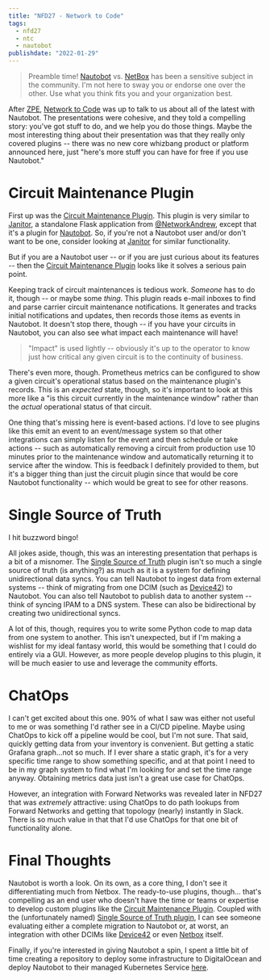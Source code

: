 ```yaml
---
title: "NFD27 - Network to Code"
tags:
  - nfd27
  - ntc
  - nautobot
publishdate: "2022-01-29"
---
```


> Preamble time!  [Nautobot][nautobot] vs. [NetBox][netbox] has been a
> sensitive subject in the community.  I'm not here to sway you or
> endorse one over the other.  Use what you think fits you and your
> organization best.

After [ZPE][zpe-post], [Network to Code][ntc] was up to talk to us about
all of the latest with Nautobot.  The presentations were cohesive, and
they told a compelling story: you've got stuff to do, and we help you do
those things.  Maybe the most interesting thing about their presentation
was that they really only covered plugins -- there was no new core
whizbang product or platform announced here, just "here's more stuff
you can have for free if you use Nautobot."

# Circuit Maintenance Plugin

First up was the [Circuit Maintenance Plugin][ckt-plugin].  This plugin
is very similar to [Janitor][janitor], a standalone Flask application
from [@NetworkAndrew][networkandrew], except that it's a plugin for
[Nautobot][nautobot].  So, if you're not a Nautobot user and/or don't
want to be one, consider looking at [Janitor][janitor] for similar
functionality.

But if you are a Nautobot user -- or if you are just curious about its
features -- then the [Circuit Maintenance Plugin][ckt-plugin] looks like
it solves a serious pain point.

Keeping track of circuit maintenances is tedious work.  _Someone_ has to
do it, though -- or maybe some _thing_.  This plugin reads e-mail
inboxes to find and parse carrier circuit maintenance notifications.  It
generates and tracks initial notifications and updates, then records
those items as events in Nautobot.  It doesn't stop there, though -- if
you have your circuits in Nautobot, you can also see what impact each
maintenance will have!

> "Impact" is used lightly -- obviously it's up to the operator to know
> just how critical any given circuit is to the continuity of business.

There's even more, though.  Prometheus metrics can be configured to show
a given circuit's operational status based on the maintenance plugin's
records.  This is an _expected_ state, though, so it's important to look
at this more like a "is this circuit currently in the maintenance
window" rather than  the _actual_ operational status of that circuit.

One thing that's missing here is event-based actions.  I'd love to see
plugins like this emit an event to an event/message system so that other
integrations can simply listen for the event and then schedule or take
actions -- such as automatically removing a circuit from production use
10 minutes prior to the maintenance window and automatically returning
it to service after the window.  This is feedback I definitely provided
to them, but it's a bigger thing than just the circuit plugin since that
would be core Nautobot functionality -- which would be great to see for
other reasons.

# Single Source of Truth

I hit buzzword bingo!

All jokes aside, though, this was an interesting presentation that
perhaps is a bit of a misnomer.  The [Single Source of Truth][ssot]
plugin isn't so much a single source of truth (is anything?) as much
as it is a system for defining unidirectional data syncs.  You can
tell Nautobot to ingest data from external systems -- think of migrating
from one DCIM (such as [Device42][d42]) to Nautobot.  You can also tell
Nautobot to publish data to another system -- think of syncing IPAM to
a DNS system.  These can also be bidirectional by creating two
unidirectional syncs.

A lot of this, though, requires you to write some Python code to map
data from one system to another.  This isn't unexpected, but if I'm
making a wishlist for my ideal fantasy world, this would be something
that I could do entirely via a GUI.  However, as more people develop
plugins to this plugin, it will be much easier to use and leverage the
community efforts.

# ChatOps

I can't get excited about this one.  90% of what I saw was either not
useful to me or was something I'd rather see in a CI/CD pipeline.  Maybe
using ChatOps to kick off a pipeline would be cool, but I'm not sure.
That said, quickly getting data from your inventory is convenient.  But
getting a static Grafana graph...not so much.  If I ever share a static
graph, it's for a very specific time range to show something specific,
and at that point I need to be in my graph system to find what I'm
looking for and set the time range anyway.  Obtaining metrics data just
isn't a great use case for ChatOps.

However, an integration with Forward Networks was revealed later in NFD27
that was _extremely_ attractive: using ChatOps to do path lookups from
Forward Networks and getting that topology (nearly) instantly in Slack.
There is so much value in that that I'd use ChatOps for that one bit of
functionality alone.

# Final Thoughts

Nautobot is worth a look.  On its own, as a core thing, I don't see it
differentiating much from Netbox.  The ready-to-use plugins, though...
that's compelling as an end user who doesn't have the time or teams or
expertise to develop custom plugins like the
[Circuit Maintenance Plugin][ckt-plugin].  Coupled with the
(unfortunately named) [Single Source of Truth plugin][ssot], I can see
someone evaluating either a complete migration to Nautobot or, at worst,
an integration with other DCIMs like [Device42][d42] or even
[Netbox][netbox] itself.

Finally, if you're interested in giving Nautobot a spin, I spent a
little bit of time creating a repository to deploy some infrastructure
to DigitalOcean and deploy Nautobot to their managed Kubernetes Service
[here][nautobot-doks].

[nautobot-doks]: https://github.com/supertylerc/nautobot-doks]
[nautobot]: https://github.com/nautobot/nautobot
[netbox]: https://github.com/netbox-community/netbox
[zpe-post]: /posts/nfd-27-zpe
[ntc]: https://www.networktocode.com/
[ckt-plugin]: https://github.com/nautobot/nautobot-plugin-circuit-maintenance
[janitor]: https://github.com/wasabi222/janitor
[networkandrew]: https://twitter.com/NetworkAndrew
[ssot]: https://github.com/nautobot/nautobot-plugin-ssot
[d42]: https://www.device42.com/

